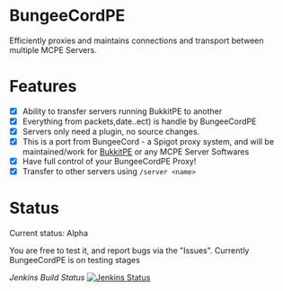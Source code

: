 # BungeeCordPE
 Efficiently proxies and maintains connections and transport between multiple MCPE Servers.
 
 
# Features
 - [x] Ability to transfer servers running BukkitPE to another
 - [x] Everything from packets,date..ect) is handle by BungeeCordPE
 - [x] Servers only need a plugin, no source changes.
 - [x] This is a port from BungeeCord - a Spigot proxy system, and will be maintained/work for [BukkitPE](https://github.com/bukkitpe/bukkitpe) or any MCPE Server Softwares
 - [x] Have full control of your BungeeCordPE Proxy!
 - [x] Transfer to other servers using `/server <name>`

# Status
Current status: Alpha

You are free to test it, and report bugs via the "Issues". Currently BungeeCordPE is on testing stages

*Jenkins Build Status*
      [![Jenkins Status](http://jenkins.bukkitpe.net:8080/job/BungeeCordPE/badge/icon)](http://jenkins.bukkitpe.net)
